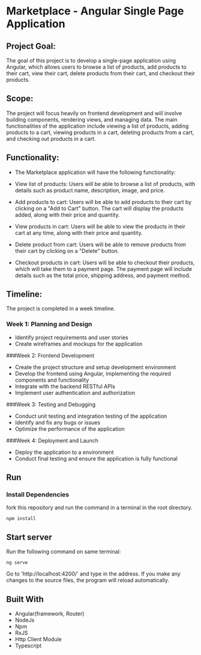 # Marketplace - Angular Single Page Application

## Project Goal:
The goal of this project is to develop a single-page application using Angular, which allows users to browse a list of products, add products to their cart, view their cart, delete products from their cart, and checkout their products. 

## Scope: 
The project will focus heavily on frontend development and will involve building components, rendering views, and managing data. The main functionalities of the application include viewing a list of products, adding products to a cart, viewing products in a cart, deleting products from a cart, and checking out products in a cart.

## Functionality:
* The Marketplace application will have the following functionality:

* View list of products: Users will be able to browse a list of products, with details such as product name, description, image, and price.

* Add products to cart: Users will be able to add products to their cart by clicking on a "Add to Cart" button. The cart will display the products added, along with their price and quantity.

* View products in cart: Users will be able to view the products in their cart at any time, along with their price and quantity.

* Delete product from cart: Users will be able to remove products from their cart by clicking on a "Delete" button.

* Checkout products in cart: Users will be able to checkout their products, which will take them to a payment page. The payment page will include details such as the total price, shipping address, and payment method.

## Timeline: 

The project is completed in a week timeline. 

### Week 1: Planning and Design

* Identify project requirements and user stories
* Create wireframes and mockups for the application


###Week 2: Frontend Development

* Create the project structure and setup development environment
* Develop the frontend using Angular, implementing the required components and functionality
* Integrate with the backend RESTful APIs
* Implement user authentication and authorization

###Week 3: Testing and Debugging

* Conduct unit testing and integration testing of the application
* Identify and fix any bugs or issues
* Optimize the performance of the application


###Week 4: Deployment and Launch

* Deploy the application to a environment
* Conduct final testing and ensure the application is fully functional

## Run 

### Install Dependencies 
fork this repository and run the command in a terminal in the root directory.

```
npm install
```

## Start server
Run the following command on same terminal:
```
ng serve
```
Go to 'http://localhost:4200/' and type in the address. If you make any changes to the source files, the program will reload automatically.

## Built With

* Angular(framework, Router)
* NodeJs
* Npm
* RxJS
* Http Client Module
* Typescript

